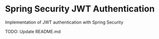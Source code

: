 # Spring Security JWT Authentication
Implementation of JWT authentication with Spring Security

TODO: Update README.md
